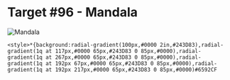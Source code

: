 # Target #96 - Mandala

![Mandala](https://cssbattle.dev/targets/96.png)

```
<style>*{background:radial-gradient(100px,#0000 2in,#243D83),radial-gradient(1q at 117px,#0000 65px,#243D83 0 85px,#0000),radial-gradient(1q at 267px,#0000 65px,#243D83 0 85px,#0000),radial-gradient(1q at 192px 67px,#0000 65px,#243D83 0 85px,#0000),radial-gradient(1q at 192px 217px,#0000 65px,#243D83 0 85px,#0000)#6592CF
```
